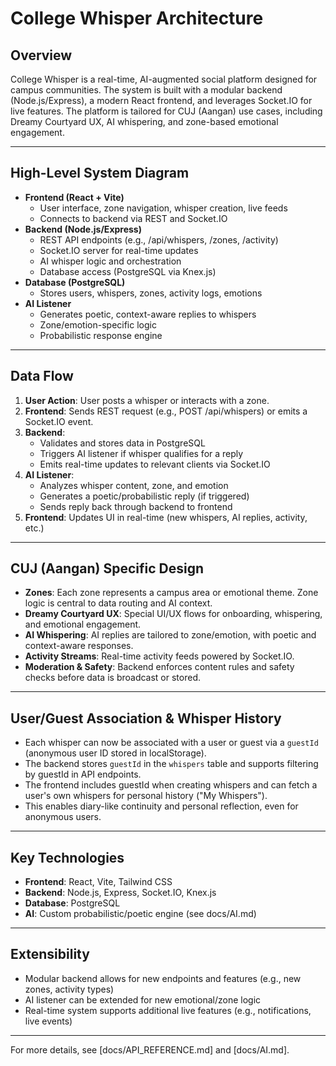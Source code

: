 # College Whisper Architecture

## Overview
College Whisper is a real-time, AI-augmented social platform designed for campus communities. The system is built with a modular backend (Node.js/Express), a modern React frontend, and leverages Socket.IO for live features. The platform is tailored for CUJ (Aangan) use cases, including Dreamy Courtyard UX, AI whispering, and zone-based emotional engagement.

---

## High-Level System Diagram

- **Frontend (React + Vite)**
  - User interface, zone navigation, whisper creation, live feeds
  - Connects to backend via REST and Socket.IO
- **Backend (Node.js/Express)**
  - REST API endpoints (e.g., /api/whispers, /zones, /activity)
  - Socket.IO server for real-time updates
  - AI whisper logic and orchestration
  - Database access (PostgreSQL via Knex.js)
- **Database (PostgreSQL)**
  - Stores users, whispers, zones, activity logs, emotions
- **AI Listener**
  - Generates poetic, context-aware replies to whispers
  - Zone/emotion-specific logic
  - Probabilistic response engine

---

## Data Flow

1. **User Action**: User posts a whisper or interacts with a zone.
2. **Frontend**: Sends REST request (e.g., POST /api/whispers) or emits a Socket.IO event.
3. **Backend**:
   - Validates and stores data in PostgreSQL
   - Triggers AI listener if whisper qualifies for a reply
   - Emits real-time updates to relevant clients via Socket.IO
4. **AI Listener**:
   - Analyzes whisper content, zone, and emotion
   - Generates a poetic/probabilistic reply (if triggered)
   - Sends reply back through backend to frontend
5. **Frontend**: Updates UI in real-time (new whispers, AI replies, activity, etc.)

---

## CUJ (Aangan) Specific Design

- **Zones**: Each zone represents a campus area or emotional theme. Zone logic is central to data routing and AI context.
- **Dreamy Courtyard UX**: Special UI/UX flows for onboarding, whispering, and emotional engagement.
- **AI Whispering**: AI replies are tailored to zone/emotion, with poetic and context-aware responses.
- **Activity Streams**: Real-time activity feeds powered by Socket.IO.
- **Moderation & Safety**: Backend enforces content rules and safety checks before data is broadcast or stored.

---

## User/Guest Association & Whisper History

- Each whisper can now be associated with a user or guest via a `guestId` (anonymous user ID stored in localStorage).
- The backend stores `guestId` in the `whispers` table and supports filtering by guestId in API endpoints.
- The frontend includes guestId when creating whispers and can fetch a user's own whispers for personal history ("My Whispers").
- This enables diary-like continuity and personal reflection, even for anonymous users.

---

## Key Technologies
- **Frontend**: React, Vite, Tailwind CSS
- **Backend**: Node.js, Express, Socket.IO, Knex.js
- **Database**: PostgreSQL
- **AI**: Custom probabilistic/poetic engine (see docs/AI.md)

---

## Extensibility
- Modular backend allows for new endpoints and features (e.g., new zones, activity types)
- AI listener can be extended for new emotional/zone logic
- Real-time system supports additional live features (e.g., notifications, live events)

---

For more details, see [docs/API_REFERENCE.md] and [docs/AI.md]. 